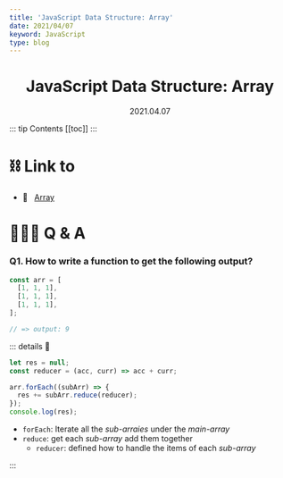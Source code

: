 ```yaml
---
title: 'JavaScript Data Structure: Array'
date: 2021/04/07
keyword: JavaScript
type: blog
---
```


<h1 align="center">JavaScript Data Structure: Array</h1>
<div align="center">2021.04.07</div>

::: tip Contents
[[toc]]
:::

# ⛓ Link to

- 🔗 &nbsp; [Array](JsDataStructrue.md)

# 🙋🏻‍♂️ Q & A

### Q1. How to write a function to get the following output?

```js
const arr = [
  [1, 1, 1],
  [1, 1, 1],
  [1, 1, 1],
];

// => output: 9
```

::: details 🔑

```js
let res = null;
const reducer = (acc, curr) => acc + curr;

arr.forEach((subArr) => {
  res += subArr.reduce(reducer);
});
console.log(res);
```

- `forEach`: Iterate all the _sub-arraies_ under the _main-array_
- `reduce`: get each _sub-array_ add them together
  - `reducer`: defined how to handle the items of each _sub-array_

:::
